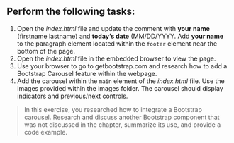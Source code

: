 ## Perform the following tasks: 

1. Open the *index.html* file and update the comment with **your name** (firstname lastname) and **today’s date** (MM/DD/YYYY. Add **your name** to the paragraph element located within the `footer` element near the bottom of the page.
2. Open the *index.html* file in the embedded browser to view the page.
3. Use your browser to go to getbootstrap.com and research how to add a Bootstrap Carousel feature within the webpage.
4. Add the carousel within the `main` element of the *index.html* file. Use the images provided within the images folder. The carousel should display indicators and previous/next controls.

> In this exercise, you researched how to integrate a Bootstrap carousel. Research and discuss another Bootstrap component that was not discussed in the chapter, summarize its use, and provide a code example.